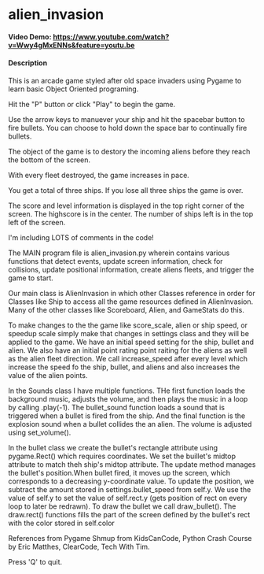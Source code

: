 # alien_invasion

#### Video Demo: https://www.youtube.com/watch?v=Wwy4gMxENNs&feature=youtu.be

#### Description
This is an arcade game styled after old space invaders using Pygame to learn basic Object Oriented programing.

Hit the "P" button or click "Play" to begin the game.

Use the arrow keys to manuever your ship and hit the spacebar button to fire bullets.
You can choose to hold down the space bar to continually fire bullets.

The object of the game is to destory the incoming aliens before they reach the bottom of the screen.

With every fleet destroyed, the game increases in pace.

You get a total of three ships. If you lose all three ships the game is over.

The score and level information is displayed in the top right corner of the screen. The highscore is in the center.
The number of ships left is in the top left of the screen.

I'm including LOTS of comments in the code!

The MAIN program file is alien_invasion.py wherein contains various functions that detect events, update screen information, check for collisions,
update positional information, create aliens fleets, and trigger the game to start.

Our main class is AlienInvasion in which other Classes reference in order for Classes like Ship
to access all the game resources defined in AlienInvasion. Many of the other classes like Scoreboard, Alien, and GameStats do this.

To make changes to the the game like score_scale, alien or ship speed, or speedup scale simply make that changes in settings class
and they will be applied to the game. We have an initial speed setting for the ship, bullet and alien. We also have
an initial point rating point raiting for the aliens as well as the alien fleet direction.
We call increase_speed after every level which increase the speed fo the ship, bullet, and aliens and also increases
the value of the alien points.

In the Sounds class I have multiple functions. THe first function loads the background music, adjusts the volume, and then plays the music
in a loop by calling .play(-1). The bullet_sound function loads a sound that is triggered when a bullet is fired from the ship.
And the final function is the explosion sound when a bullet collides the an alien. The volume is adjusted using set_volume().

In the bullet class we create the bullet's rectangle attribute using pygame.Rect() which requires coordinates.
We set the buillet's midtop attribute to match theh ship's midtop attribute.
The update method manages the bullet's position.When bullet fired, it moves up the screen, which corresponds
to a decreasing y-coordinate value. To update the position, we subtract the amount stored in
settings.bullet_speed from self.y. We use the value of self.y to set the value of self.rect.y
(gets position of rect on every loop to later be redrawn).
To draw the bullet we call draw_bullet(). The draw.rect() functions fills the part of the screen
defined by the bullet's rect with the color stored in self.color



References from Pygame Shmup from KidsCanCode, Python Crash Course by Eric Matthes, ClearCode, Tech With Tim.

Press 'Q' to quit.
